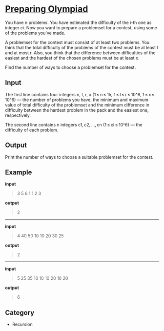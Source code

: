 # [Preparing Olympiad](https://vjudge.net/problem/CodeForces-550B/origin) 
You have n problems. You have estimated the difficulty of the i-th one as integer ci. Now you want to prepare a problemset for a contest, using some of the problems you've made.

A problemset for the contest must consist of at least two problems. You think that the total difficulty of the problems of the contest must be at least l and at most r. Also, you think that the difference between difficulties of the easiest and the hardest of the chosen problems must be at least x.

Find the number of ways to choose a problemset for the contest.


## Input
The first line contains four integers n, l, r, x (1 ≤ n ≤ 15, 1 ≤ l ≤ r ≤ 10^9, 1 ≤ x ≤ 10^6) — the number of problems you have, the minimum and maximum value of total difficulty of the problemset and the minimum difference in difficulty between the hardest problem in the pack and the easiest one, respectively.

The second line contains n integers c1, c2, ..., cn (1 ≤ ci ≤ 10^6) — the difficulty of each problem.

## Output
Print the number of ways to choose a suitable problemset for the contest.


## Example
**input**
> 3 5 6 1
> 1 2 3

**output**
> 2

---
**input**
> 4 40 50 10
> 10 20 30 25

**output**
> 2

---
**input**
> 5 25 35 10
> 10 10 20 10 20

**output**
> 6



## Category
* Recursion
